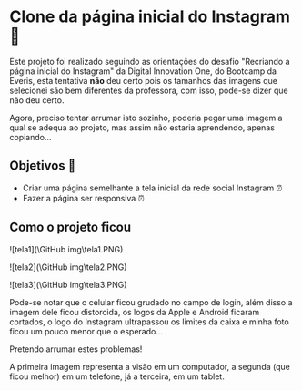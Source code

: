 # Clone da página inicial do Instagram :bust_in_silhouette:



Este projeto foi realizado seguindo as orientações do desafio "Recriando a página inicial do Instagram" da Digital Innovation One, do Bootcamp da Everis, esta tentativa **não** deu certo pois os tamanhos das imagens que selecionei são bem diferentes da professora, com isso, pode-se dizer que não deu certo.

Agora, preciso tentar arrumar isto sozinho, poderia pegar uma imagem a qual se adequa ao projeto, mas assim não estaria aprendendo, apenas copiando...


## Objetivos :notebook_with_decorative_cover:

- Criar uma página semelhante a tela inicial da rede social Instagram :alarm_clock:
- Fazer a página ser responsiva :alarm_clock:



## Como o projeto ficou 





![tela1](\GitHub img\tela1.PNG)



![tela2](\GitHub img\tela2.PNG)





![tela3](\GitHub img\tela3.PNG)



Pode-se notar que o celular ficou grudado no campo de login, além disso a imagem dele ficou distorcida, os logos da Apple e Android ficaram cortados, o logo do Instagram ultrapassou os limites da caixa e minha foto ficou um pouco menor que o esperado...

Pretendo arrumar estes problemas!

A primeira imagem representa a visão em um computador, a segunda (que ficou melhor) em um telefone, já a terceira, em um tablet.